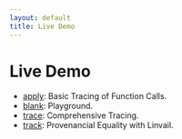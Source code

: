 ```yaml
---
layout: default
title: Live Demo
---
```

# Live Demo
- [apply](/demo/apply.html): Basic Tracing of Function Calls.
- [blank](/demo/blank.html): Playground.
- [trace](/demo/trace.html): Comprehensive Tracing.
- [track](/demo/track.html): Provenancial Equality with Linvail.
